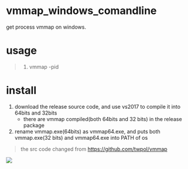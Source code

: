 # vmmap_windows_comandline
get process vmmap on windows.

# usage
> 1. vmmap -pid <pid>

# install
1. download the release source code, and use vs2017 to compile it into 64bits and 32bits
    + there are vmmap compiled(both 64bits and 32 bits) in the release package
2. rename vmmap.exe(64bits) as vmmap64.exe, and puts both vmmap.exe(32 bits) and vmmap64.exe into PATH of os

> the src code changed from https://github.com/twpol/vmmap 

![](https://github.com/Byzero512/vmmap_windows_comandline/raw/master/show.jpg)

